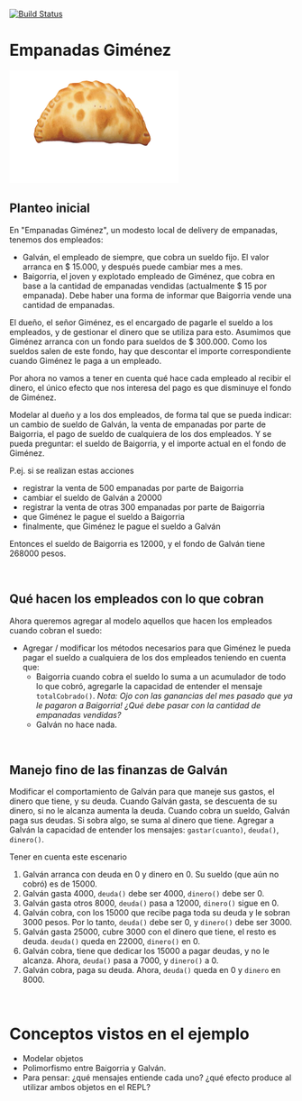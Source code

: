 
 
[![Build Status](https://travis-ci.org/wollok/polimorfismoEmpanadasGimenez.svg?branch=master)](https://travis-ci.org/wollok/polimorfismoEmpanadasGimenez)

# Empanadas Giménez

<img src="img/empanadasGimenez.png" height="200" width="300">

## Planteo inicial

En "Empanadas Giménez", un modesto local de delivery de empanadas, tenemos dos empleados:

* Galván, el empleado de siempre, que cobra un sueldo fijo. El valor arranca en $ 15.000, y después puede cambiar mes a mes.
* Baigorria, el joven y explotado empleado de Giménez, que cobra en base a la cantidad de empanadas vendidas (actualmente $ 15 por empanada). Debe haber una forma de informar que Baigorria vende una cantidad de empanadas.

El dueño, el señor Giménez, es el encargado de pagarle el sueldo a los empleados, y de gestionar el dinero que se utiliza para esto. Asumimos que Giménez arranca con un fondo para sueldos de $ 300.000. Como los sueldos salen de este fondo, hay que descontar el importe correspondiente cuando Giménez le paga a un empleado.

Por ahora no vamos a tener en cuenta qué hace cada empleado al recibir el dinero, el único efecto que nos interesa del pago es que disminuye el fondo de Giménez.

Modelar al dueño y a los dos empleados, de forma tal que se pueda indicar: un cambio de sueldo de Galván, la venta de empanadas por parte de Baigorria, el pago de sueldo de cualquiera de los dos empleados. Y se pueda preguntar: el sueldo de Baigorria, y el importe actual en el fondo de Giménez.

P.ej. si se realizan estas acciones

- registrar la venta de 500 empanadas por parte de Baigorria
- cambiar el sueldo de Galván a 20000
- registrar la venta de otras 300 empanadas por parte de Baigorria
- que Giménez le pague el sueldo a Baigorria
- finalmente, que Giménez le pague el sueldo a Galván

Entonces el sueldo de Baigorria es 12000, y el fondo de Galván tiene 268000 pesos.

<br>

## Qué hacen los empleados con lo que cobran

Ahora queremos agregar al modelo aquellos que hacen los empleados cuando cobran el suedo:
- Agregar / modificar los métodos necesarios para que Giménez le pueda pagar el sueldo a cualquiera de los dos empleados teniendo en cuenta que:
  - Baigorria cuando cobra el sueldo lo suma a un acumulador de todo lo que cobró, agregarle la capacidad de entender el mensaje `totalCobrado()`. 
    _Nota: Ojo con las ganancias del mes pasado que ya le pagaron a Baigorria! ¿Qué debe pasar con la cantidad de empanadas vendidas?_
  - Galván no hace nada.

<br>

## Manejo fino de las finanzas de Galván

Modificar el comportamiento de Galván para que maneje sus gastos, el dinero que tiene, y su deuda. Cuando Galván gasta, se descuenta de su dinero, si no le alcanza aumenta la deuda. Cuando cobra un sueldo, Galván paga sus deudas. Si sobra algo, se suma al dinero que tiene. Agregar a Galván la capacidad de entender los mensajes: `gastar(cuanto)`, `deuda()`, `dinero()`.

Tener en cuenta este escenario
1. Galván arranca con deuda en 0 y dinero en 0. Su sueldo (que aún no cobró) es de 15000.
1. Galván gasta 4000, `deuda()` debe ser 4000, `dinero()` debe ser 0.
1. Galván gasta otros 8000, `deuda()` pasa a 12000, `dinero()` sigue en 0.
1. Galván cobra, con los 15000 que recibe paga toda su deuda y le sobran 3000 pesos. Por lo tanto, `deuda()` debe ser 0, y `dinero()` debe ser 3000.
1. Galván gasta 25000, cubre 3000 con el dinero que tiene, el resto es deuda. `deuda()` queda en 22000, `dinero()` en 0.
1. Galván cobra, tiene que dedicar los 15000 a pagar deudas, y no le alcanza. Ahora, `deuda()` pasa a 7000, y `dinero()` a 0.
1. Galván cobra, paga su deuda. Ahora, `deuda()` queda en 0 y `dinero` en 8000.

<br>

# Conceptos vistos en el ejemplo

* Modelar objetos
* Polimorfismo entre Baigorria y Galván.
 * Para pensar: ¿qué mensajes entiende cada uno? ¿qué efecto produce al utilizar ambos objetos en el REPL?
